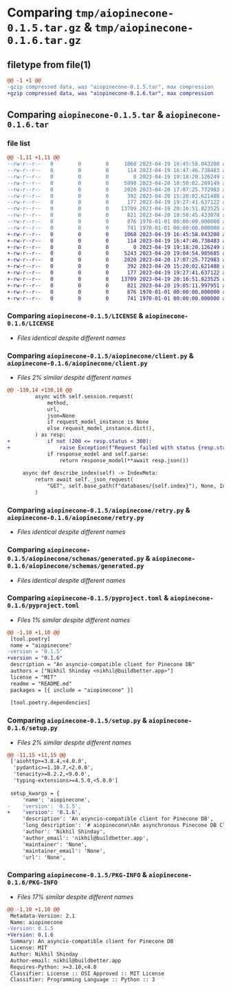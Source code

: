 # Comparing `tmp/aiopinecone-0.1.5.tar.gz` & `tmp/aiopinecone-0.1.6.tar.gz`

## filetype from file(1)

```diff
@@ -1 +1 @@
-gzip compressed data, was "aiopinecone-0.1.5.tar", max compression
+gzip compressed data, was "aiopinecone-0.1.6.tar", max compression
```

## Comparing `aiopinecone-0.1.5.tar` & `aiopinecone-0.1.6.tar`

### file list

```diff
@@ -1,11 +1,11 @@
--rw-r--r--   0        0        0     1068 2023-04-19 16:45:58.043208 aiopinecone-0.1.5/LICENSE
--rw-r--r--   0        0        0      114 2023-04-19 16:47:46.738483 aiopinecone-0.1.5/README.md
--rw-r--r--   0        0        0        0 2023-04-19 19:18:20.126249 aiopinecone-0.1.5/aiopinecone/__init__.py
--rw-r--r--   0        0        0     5090 2023-04-20 18:50:02.209149 aiopinecone-0.1.5/aiopinecone/client.py
--rw-r--r--   0        0        0     2020 2023-04-20 17:07:25.772983 aiopinecone-0.1.5/aiopinecone/retry.py
--rw-r--r--   0        0        0      392 2023-04-20 15:20:02.621488 aiopinecone-0.1.5/aiopinecone/schemas/__init__.py
--rw-r--r--   0        0        0      177 2023-04-19 19:27:41.637122 aiopinecone-0.1.5/aiopinecone/schemas/custom.py
--rw-r--r--   0        0        0    13709 2023-04-19 20:16:51.823525 aiopinecone-0.1.5/aiopinecone/schemas/generated.py
--rw-r--r--   0        0        0      821 2023-04-20 18:50:45.433078 aiopinecone-0.1.5/pyproject.toml
--rw-r--r--   0        0        0      876 1970-01-01 00:00:00.000000 aiopinecone-0.1.5/setup.py
--rw-r--r--   0        0        0      741 1970-01-01 00:00:00.000000 aiopinecone-0.1.5/PKG-INFO
+-rw-r--r--   0        0        0     1068 2023-04-19 16:45:58.043208 aiopinecone-0.1.6/LICENSE
+-rw-r--r--   0        0        0      114 2023-04-19 16:47:46.738483 aiopinecone-0.1.6/README.md
+-rw-r--r--   0        0        0        0 2023-04-19 19:18:20.126249 aiopinecone-0.1.6/aiopinecone/__init__.py
+-rw-r--r--   0        0        0     5243 2023-04-20 19:04:54.985685 aiopinecone-0.1.6/aiopinecone/client.py
+-rw-r--r--   0        0        0     2020 2023-04-20 17:07:25.772983 aiopinecone-0.1.6/aiopinecone/retry.py
+-rw-r--r--   0        0        0      392 2023-04-20 15:20:02.621488 aiopinecone-0.1.6/aiopinecone/schemas/__init__.py
+-rw-r--r--   0        0        0      177 2023-04-19 19:27:41.637122 aiopinecone-0.1.6/aiopinecone/schemas/custom.py
+-rw-r--r--   0        0        0    13709 2023-04-19 20:16:51.823525 aiopinecone-0.1.6/aiopinecone/schemas/generated.py
+-rw-r--r--   0        0        0      821 2023-04-20 19:05:11.997951 aiopinecone-0.1.6/pyproject.toml
+-rw-r--r--   0        0        0      876 1970-01-01 00:00:00.000000 aiopinecone-0.1.6/setup.py
+-rw-r--r--   0        0        0      741 1970-01-01 00:00:00.000000 aiopinecone-0.1.6/PKG-INFO
```

### Comparing `aiopinecone-0.1.5/LICENSE` & `aiopinecone-0.1.6/LICENSE`

 * *Files identical despite different names*

### Comparing `aiopinecone-0.1.5/aiopinecone/client.py` & `aiopinecone-0.1.6/aiopinecone/client.py`

 * *Files 2% similar despite different names*

```diff
@@ -130,14 +130,16 @@
         async with self.session.request(
             method,
             url,
             json=None
             if request_model_instance is None
             else request_model_instance.dict(),
         ) as resp:
+            if not (200 <= resp.status < 300):
+                raise Exception(f"Request failed with status {resp.status} and body {await resp.text()}")
             if response_model and self.parse:
                 return response_model(**await resp.json())
 
     async def describe_index(self) -> IndexMeta:
         return await self._json_request(
             "GET", self.base_path(f"databases/{self.index}"), None, IndexMeta
         )
```

### Comparing `aiopinecone-0.1.5/aiopinecone/retry.py` & `aiopinecone-0.1.6/aiopinecone/retry.py`

 * *Files identical despite different names*

### Comparing `aiopinecone-0.1.5/aiopinecone/schemas/generated.py` & `aiopinecone-0.1.6/aiopinecone/schemas/generated.py`

 * *Files identical despite different names*

### Comparing `aiopinecone-0.1.5/pyproject.toml` & `aiopinecone-0.1.6/pyproject.toml`

 * *Files 1% similar despite different names*

```diff
@@ -1,10 +1,10 @@
 [tool.poetry]
 name = "aiopinecone"
-version = "0.1.5"
+version = "0.1.6"
 description = "An asyncio-compatible client for Pinecone DB"
 authors = ["Nikhil Shinday <nikhil@buildbetter.app>"]
 license = "MIT"
 readme = "README.md"
 packages = [{ include = "aiopinecone" }]
 
 [tool.poetry.dependencies]
```

### Comparing `aiopinecone-0.1.5/setup.py` & `aiopinecone-0.1.6/setup.py`

 * *Files 2% similar despite different names*

```diff
@@ -11,15 +11,15 @@
 ['aiohttp>=3.8.4,<4.0.0',
  'pydantic>=1.10.7,<2.0.0',
  'tenacity>=8.2.2,<9.0.0',
  'typing-extensions>=4.5.0,<5.0.0']
 
 setup_kwargs = {
     'name': 'aiopinecone',
-    'version': '0.1.5',
+    'version': '0.1.6',
     'description': 'An asyncio-compatible client for Pinecone DB',
     'long_description': '# aiopinecone\nAn asynchronous Pinecone DB Client, completely unaffiliated with Pinecone or Pinecone Systems, Inc.\n',
     'author': 'Nikhil Shinday',
     'author_email': 'nikhil@buildbetter.app',
     'maintainer': 'None',
     'maintainer_email': 'None',
     'url': 'None',
```

### Comparing `aiopinecone-0.1.5/PKG-INFO` & `aiopinecone-0.1.6/PKG-INFO`

 * *Files 17% similar despite different names*

```diff
@@ -1,10 +1,10 @@
 Metadata-Version: 2.1
 Name: aiopinecone
-Version: 0.1.5
+Version: 0.1.6
 Summary: An asyncio-compatible client for Pinecone DB
 License: MIT
 Author: Nikhil Shinday
 Author-email: nikhil@buildbetter.app
 Requires-Python: >=3.10,<4.0
 Classifier: License :: OSI Approved :: MIT License
 Classifier: Programming Language :: Python :: 3
```

